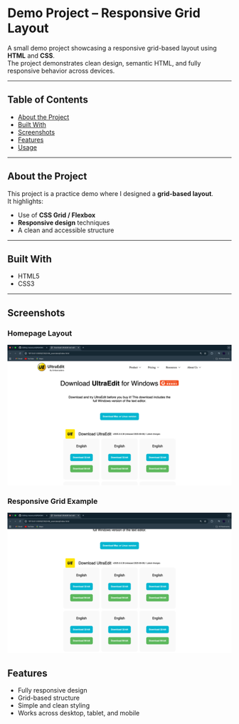 # Demo Project – Responsive Grid Layout

A small demo project showcasing a responsive grid-based layout using **HTML** and **CSS**.  
The project demonstrates clean design, semantic HTML, and fully responsive behavior across devices.

---

## Table of Contents

- [About the Project](#about-the-project)  
- [Built With](#built-with)  
- [Screenshots](#screenshots)  
- [Features](#features)   
- [Usage](#usage)  

---

## About the Project

This project is a practice demo where I designed a **grid-based layout**.  
It highlights:

- Use of **CSS Grid / Flexbox**  
- **Responsive design** techniques  
- A clean and accessible structure  

---

## Built With

- HTML5  
- CSS3
  
---

## Screenshots

### Homepage Layout
![Homepage Screenshot](Screenshot%202025-08-27%20at%207.58.04%20AM.png)

### Responsive Grid Example
![Responsive Grid Screenshot](Screenshot%202025-08-27%20at%207.58.20%20AM.png)


## Features

- Fully responsive design  
- Grid-based structure  
- Simple and clean styling  
- Works across desktop, tablet, and mobile  
